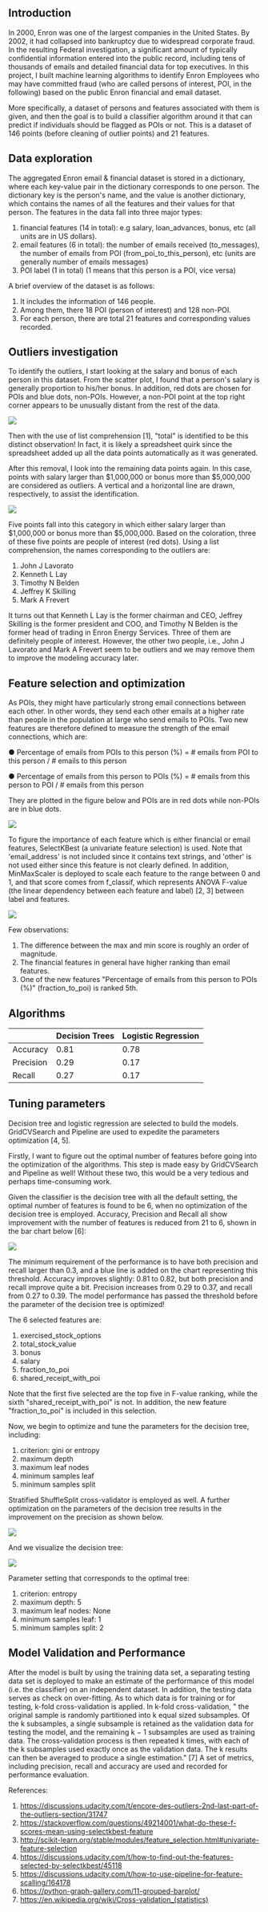 ## Introduction
In 2000, Enron was one of the largest companies in the United States. By 2002,
it had collapsed into bankruptcy due to widespread corporate fraud. In the
resulting Federal investigation, a significant amount of typically confidential
 information entered into the public record, including tens of thousands of
 emails and detailed financial data for top executives.
 In this project, I built machine learning algorithms to identify Enron
 Employees who may have committed fraud (who are called persons of interest,
   POI, in the following) based on the public Enron financial and email dataset.

More specifically, a dataset of persons and features associated with them is
given, and then the goal is to build a classifier algorithm around it that can
predict if individuals should be flagged as POIs or not. This is a dataset of
146 points (before cleaning of outlier points) and 21 features.

## Data exploration
The aggregated Enron email & financial dataset is stored in a dictionary,
where each key-value pair in the dictionary corresponds to one person. The
dictionary key is the person's name, and the value is another dictionary, which
contains the names of all the features and their values for that person. The
 features in the data fall into three major types:

1. financial features (14 in total): e.g salary, loan_advances, bonus, etc
(all units are in US dollars).
2. email features (6 in total): the number of emails received (to_messages),
the number of emails from POI (from_poi_to_this_person), etc (units are
  generally number of emails messages)
3. POI label (1 in total) (1 means that this person is a POI, vice versa)

A brief overview of the dataset is as follows:
1. It includes the information of 146 people.
2. Among them, there 18 POI (person of interest) and 128 non-POI.
3. For each person, there are total 21 features and corresponding values
recorded.

## Outliers investigation
To identify the outliers, I start looking at the salary and bonus of each
person in this dataset. From the scatter plot, I found that a person's salary
is generally proportion to his/her bonus. In addition, red dots are chosen for
POIs and blue dots, non-POIs. However, a non-POI point at the top right corner
appears to be unusually distant from the rest of the data.

![](summary_files/outlier-fig1.png)

Then with the use of list comprehension [1], "total" is identified to be this
distinct observation! In fact, it is likely a spreadsheet quirk since the
spreadsheet added up all the data points automatically as it was generated.

After this removal, I look into the remaining data points again. In this case,
points with salary larger than $1,000,000 or bonus more than $5,000,000 are
considered as outliers. A vertical and a horizontal line are drawn,
respectively, to assist the identification.

![](summary_files/outlier-fig2.png)

Five points fall into this category in which either salary larger than
$1,000,000 or bonus more than $5,000,000. Based on the coloration, three of
these five points are people of interest (red dots). Using a list comprehension,
 the names corresponding to the outliers are:
1. John J Lavorato
2. Kenneth L Lay
3. Timothy N Belden
4. Jeffrey K Skilling
5. Mark A Frevert

It turns out that Kenneth L Lay is the former chairman and CEO, Jeffrey Skilling
 is the former president and COO, and Timothy N Belden is the former head of
 trading in Enron Energy Services. Three of them are definitely people of
 interest. However, the other two people, i.e., John J Lavorato and Mark A
 Frevert seem to be outliers and we may remove them to improve the modeling
 accuracy later.

## Feature selection and optimization
As POIs, they might have particularly strong email connections between each
other. In other words, they send each other emails at a higher rate than people
in the population at large who send emails to POIs. Two new features are
therefore defined to measure the strength of the email connections, which are:

● Percentage of emails from POIs to this person (%) = # emails from POI to this
person / # emails to this person

● Percentage of emails from this person to POIs (%) = # emails from this person
to POI / # emails from this person

They are plotted in the figure below and POIs are in red dots while non-POIs are
in blue dots.

![](summary_files/newfeature-fig1.png)

To figure the importance of each feature which is either financial or email
features, SelectKBest (a univariate feature selection) is used. Note that
'email_address' is not included since it contains text strings, and 'other' is
not used either since this feature is not clearly defined. In addition,
MinMaxScaler is deployed to scale each feature to the range between 0 and 1, and
that score comes from f_classif, which represents ANOVA F-value (the linear
  dependency between each feature and label) [2, 3] between label and features.

![](summary_files/score-fig1.png)

Few observations:
1. The difference between the max and min score is roughly an order of magnitude.
2. The financial features in general have higher ranking than email features.
3. One of the new features "Percentage of emails from this person to POIs (%)"
(fraction_to_poi) is ranked 5th.

## Algorithms
|   |Decision Trees   | Logistic Regression  |
|---|---|---|
| Accuracy  |0.81|0.78|
| Precision  |0.29|0.17|
| Recall  |0.27|0.17|


## Tuning parameters
Decision tree and logistic regression are selected to build the models.
GridCVSearch and Pipeline are used to expedite the parameters optimization
[4, 5].

Firstly, I want to figure out the optimal number of features before going into
the optimization of the algorithms. This step is made easy by GridCVSearch and
Pipeline as well! Without these two, this would be a very tedious and
perhaps time-consuming work.

Given the classifier is the decision tree with all the default setting, the
optimal number of features is found to be 6, when no optimization of the
decision tree is employed. Accuracy, Precision and Recall all show improvement
with the number of features is reduced from 21 to 6, shown in the bar chart
below [6]:

![](summary_files/score_number_of_features_optim.png)

The minimum requirement of the performance is to have both precision and recall
larger than 0.3, and a blue line is added on the chart representing this
threshold. Accuracy improves slightly: 0.81 to 0.82, but both precision and
recall improve quite a bit. Precision increases from 0.29 to 0.37, and recall
from 0.27 to 0.39. The model performance has passed the threshold before
the parameter of the decision tree is optimized!

The 6 selected features are:
1. exercised_stock_options
2. total_stock_value
3. bonus
4. salary
5. fraction_to_poi
6. shared_receipt_with_poi

Note that the first five selected are the top five in F-value ranking, while
the sixth "shared_receipt_with_poi" is not. In addition, the new feature
"fraction_to_poi" is included in this selection.

Now, we begin to optimize and tune the parameters for the decision tree,
including:

1. criterion: gini or entropy
2. maximum depth
3. maximum leaf nodes
4. minimum samples leaf
5. minimum samples split

Stratified ShuffleSplit cross-validator is employed as well. A further
optimization on the parameters of the decision tree results in the improvement
on the precision as shown below.

![](summary_files/score_tree_optim.png)

And we visualize the decision tree:

![](summary_files/tree_optim_vis.png)

Parameter setting that corresponds to the optimal tree:

1. criterion: entropy
2. maximum depth: 5
3. maximum leaf nodes: None
4. minimum samples leaf: 1
5. minimum samples split: 2


## Model Validation and Performance
After the model is built by using the training data set, a separating testing
data set is deployed to make an estimate of the performance of this model (i.e.
  the classifier) on an independent dataset. In addition, the testing data
  serves as check on over-fitting. As to which data is for training or for
  testing, k-fold cross-validation is applied. In k-fold cross-validation, "
   the original sample is randomly partitioned into k equal sized subsamples.
   Of the k subsamples, a single subsample is retained as the validation data
   for testing the model, and the remaining k − 1 subsamples are used as
   training data. The cross-validation process is then repeated k times, with
   each of the k subsamples used exactly once as the validation data. The k
   results can then be averaged to produce a single estimation." [7]
   A set of metrics, including precision, recall and accuracy are used and
   recorded for performance evaluation.



<!---
## Reflection
--->

References:
1. https://discussions.udacity.com/t/encore-des-outliers-2nd-last-part-of-the-outliers-section/31747
2. https://stackoverflow.com/questions/49214001/what-do-these-f-scores-mean-using-selectkbest-feature
3. http://scikit-learn.org/stable/modules/feature_selection.html#univariate-feature-selection
4. https://discussions.udacity.com/t/how-to-find-out-the-features-selected-by-selectkbest/45118
5. https://discussions.udacity.com/t/how-to-use-pipeline-for-feature-scalling/164178
6. https://python-graph-gallery.com/11-grouped-barplot/
7. https://en.wikipedia.org/wiki/Cross-validation_(statistics)
